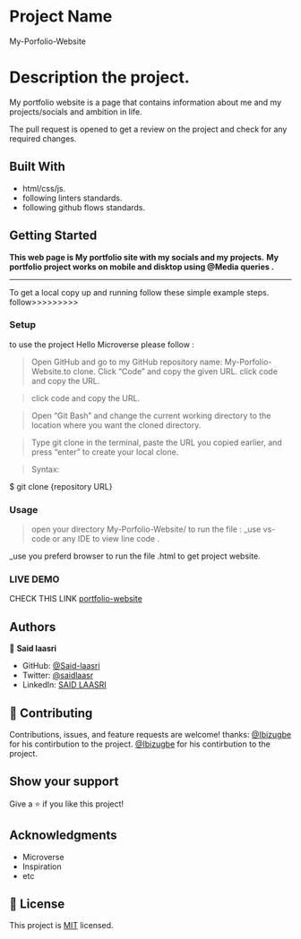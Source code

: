 # Project Name
 My-Porfolio-Website





# Description the project.

My portfolio website is a page that contains information about me and my projects/socials and ambition in life.


The pull request is opened to get a review on the project and check for any required changes.

## Built With

- html/css/js.
- following linters standards.
- following github flows standards.


## Getting Started

**This web page is My portfolio site with my socials and my projects.**
**My portfolio project  works on mobile and disktop using @Media queries .**
****************************************************
To get a local copy up and running follow these simple example steps.
follow>>>>>>>>>


### Setup

to use the project Hello Microverse please follow :
 >Open GitHub and go to my GitHub repository name: My-Porfolio-Website.to clone.
 >Click “Code” and copy the given URL.
 >click code and copy the URL.

 >click code and copy the URL.

 >Open “Git Bash” and change the current working directory to the location where you want the cloned directory.

 >Type git clone in the terminal, paste the URL you copied earlier, and press “enter” to create your local clone.

 >Syntax:

  $ git clone {repository URL}

### Usage

>open your directory My-Porfolio-Website/
to run the file :
_use vs-code or any IDE  to view line code .

_use you preferd browser to run the file .html to get project website.

### LIVE DEMO
CHECK THIS LINK [portfolio-website](https://said-laasri.github.io/My-Porfolio-Website/)

## Authors

👤 **Said laasri**

- GitHub: [@Said-laasri](https://github.com/Said-laasri)
- Twitter: [@saidlaasr](https://twitter.com/saidlaasr)
- LinkedIn: [SAID LAASRI](https://www.linkedin.com/in/said-laasri-8a4367172/)


## 🤝 Contributing

Contributions, issues, and feature requests are welcome!
thanks:
[@Ibizugbe](https://github.com/Ibizugbe) for his contirbution to the project.
[@Ibizugbe](https://github.com/Ibizugbe) for his contirbution to the project.
## Show your support

Give a ⭐️ if you like this project!

## Acknowledgments

- Microverse
- Inspiration
- etc

## 📝 License

This project is [MIT](./MIT.md) licensed.
